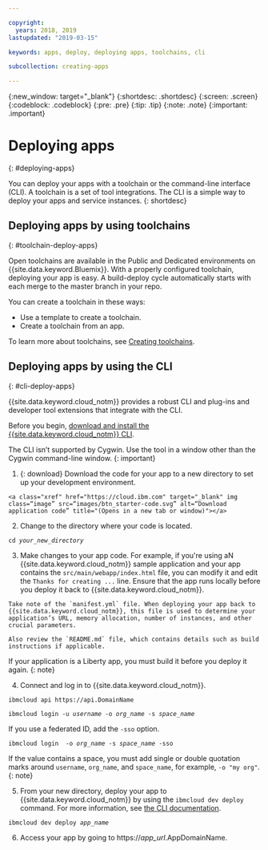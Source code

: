 ```yaml
---

copyright:
  years: 2018, 2019
lastupdated: "2019-03-15"

keywords: apps, deploy, deploying apps, toolchains, cli

subcollection: creating-apps

---
```


{:new_window: target="_blank"}
{:shortdesc: .shortdesc}
{:screen: .screen}
{:codeblock: .codeblock}
{:pre: .pre}
{:tip: .tip}
{:note: .note}
{:important: .important}

# Deploying apps
{: #deploying-apps}

You can deploy your apps with a toolchain or the command-line interface (CLI). A toolchain is a set of tool integrations. The CLI is a simple way to deploy your apps and service instances.
{: shortdesc}

## Deploying apps by using toolchains
{: #toolchain-deploy-apps}

Open toolchains are available in the Public and Dedicated environments on {{site.data.keyword.Bluemix}}. With a properly configured toolchain, deploying your app is easy. A build-deploy cycle automatically starts with each merge to the master branch in your repo.

You can create a toolchain in these ways:
* Use a template to create a toolchain.
* Create a toolchain from an app.

To learn more about toolchains, see [Creating toolchains](/docs/services/ContinuousDelivery?topic=ContinuousDelivery-toolchains_getting_started).

## Deploying apps by using the CLI
{: #cli-deploy-apps}

{{site.data.keyword.cloud_notm}} provides a robust CLI and plug-ins and developer tool extensions that integrate with the CLI.

Before you begin, [download and install the {{site.data.keyword.cloud_notm}} CLI](/docs/cli?topic=cloud-cli-ibmcloud-cli).

The CLI isn’t supported by Cygwin. Use the tool in a window other than the Cygwin command-line window.
{: important}

  1. {: download} Download the code for your app to a new directory to set up your development environment.

    <a class="xref" href="https://cloud.ibm.com" target="_blank" img class=“image” src=“images/btn_starter-code.svg” alt=“Download application code” title="(Opens in a new tab or window)"></a>

  2. Change to the directory where your code is located.

  <pre class="pre"><code class="hljs">cd <var class="keyword varname">your_new_directory</var></code></pre>

  3.  Make changes to your app code. For example, if you're using aN {{site.data.keyword.cloud_notm}} sample application and your app contains the `src/main/webapp/index.html` file, you can modify it and edit the `Thanks for creating ...` line. Ensure that the app runs locally before you deploy it back to {{site.data.keyword.cloud_notm}}.

    Take note of the `manifest.yml` file. When deploying your app back to {{site.data.keyword.cloud_notm}}, this file is used to determine your application’s URL, memory allocation, number of instances, and other crucial parameters.

    Also review the `README.md` file, which contains details such as build instructions if applicable.

  If your application is a Liberty app, you must build it before you deploy it again.
  {: note}

  4. Connect and log in to {{site.data.keyword.cloud_notm}}.

  <pre class="pre"><code class="hljs">ibmcloud api https://api.<span class="keyword" data-hd-keyref="DomainName">DomainName</span></code></pre>

  <pre class="pre"><code class="hljs">ibmcloud login -u <var class="keyword varname" data-hd-keyref="user_ID">username</var> -o <var class="keyword varname" data-hd-keyref="org_name">org_name</var> -s <var class="keyword varname" data-hd-keyref="space_name">space_name</var></code></pre>

  If you use a federated ID, add the `-sso` option.

  <pre class="pre"><code class="hljs">ibmcloud login  -o <var class="keyword varname" data-hd-keyref="org_name">org_name</var> -s <var class="keyword varname" data-hd-keyref="space_name">space_name</var> -sso</code></pre>

  If the value contains a space, you must add single or double quotation marks around `username`, `org_name`, and  `space_name`, for example, `-o "my org"`.
  {: note}

  5. From your new directory, deploy your app to {{site.data.keyword.cloud_notm}} by using the `ibmcloud dev deploy` command. For more information, see [the CLI documentation](/docs/cli/idt?topic=cloud-cli-idt-cli#deploy).

  <pre class="pre"><code class="hljs">ibmcloud dev deploy <var class="keyword varname" data-hd-keyref="app_name">app_name</var></code></pre>

  6. Access your app by going to https://<var class="keyword varname" data-hd-keyref="app_url">app_url</var>.<span class="keyword" data-hd-keyref="APPDomain">AppDomainName</span>.
